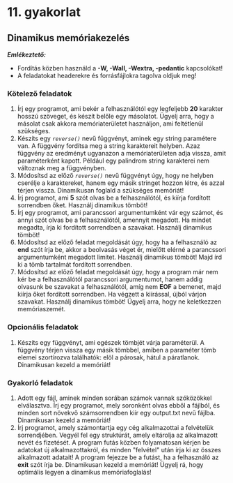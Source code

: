 # 11. gyakorlat

## Dinamikus memóriakezelés

***Emlékeztető:***
- Fordítás közben használd a **-W, -Wall, -Wextra, -pedantic** kapcsolókat!
- A feladatokat headerekre és forrásfájlokra tagolva oldjuk meg!

### Kötelező feladatok

1. Írj egy programot, ami bekér a felhasználótól egy legfeljebb **20** karakter hosszú szöveget, és készít belőle egy másolatot. Ügyelj arra, hogy a másolat csak akkora memóriaterületet használjon, ami feltétlenül szükséges.
2. Készíts egy _`reverse()`_ nevű függvényt, aminek egy string paramétere van. A függvény fordítsa meg a string karaktereit helyben. Azaz függvény az eredményt ugyanazon a memóriaterületen adja vissza, amit paraméterként kapott. Például egy palindrom string karakterei nem változnak meg a függvényben.
3. Módosítsd az előző _`reverse()`_ nevű függvényt úgy, hogy ne helyben cserélje a karaktereket, hanem egy másik stringet hozzon létre, és azzal térjen vissza. Dinamikusan foglald a szükséges memóriát!
4. Írj programot, ami **5** szót olvas be a felhasználótól, és kiírja fordított sorrendben őket. Használj dinamikus tömböt! 
5. Írj egy programot, ami parancssori argumentumként vár egy számot, és annyi szót olvas be a felhasználótól, amennyit megadott. Ha mindet megadta, írja ki fordított sorrendben a szavakat. Használj dinamikus tömböt!
6. Módosítsd az előző feladat megoldását úgy, hogy ha a felhasználó az **end** szót írja be, akkor a beolvasás véget ér, mielőtt elérné a parancssori argumentumként megadott limitet. Használj dinamikus tömböt! Majd írd ki a tömb tartalmát fordított sorrendben.
7. Módosítsd az előző feladat megoldását úgy, hogy a program már nem kér be a felhasználótól parancssori argumentumot, hanem addig olvasunk be szavakat a felhasználótól, amíg nem **EOF** a bemenet, majd kiírja őket fordított sorrendben. Ha végzett a kiírással, újból várjon szavakat. Használj dinamikus tömböt! Ügyelj arra, hogy ne keletkezzen memóriaszemét.

### Opcionális feladatok

1. Készíts egy függvényt, ami egészek tömbjét várja paraméterül. A függvény térjen vissza egy másik tömbbel, amiben a paraméter tömb elemei szortírozva találhatók: elöl a párosak, hátul a páratlanok. Dinamikusan kezeld a memóriát!

### Gyakorló feladatok

1. Adott egy fájl, aminek minden sorában számok vannak szóközökkel elválasztva. Írj egy programot, mely soronként olvas ebből a fájlból, és minden sort növekvő számsorrendben kiír egy output.txt nevű fájlba. Dinamikusan kezeld a memóriát!
2. Írj programot, amely számontartja egy cég alkalmazottai a felvételük sorrendjében. Vegyél fel egy struktúrát, amely eltárolja az alkalmazott nevét és fizetését. A program futás közben folyamatosan kérjen be adatokat új alkalmazottakról, és minden "felvétel" után írja ki az összes alkalmazott adatait! A program fejezze be a futást, ha a felhasználó az **exit** szót írja be. Dinamikusan kezeld a memóriát! Ügyelj rá, hogy optimális legyen a dinamikus memóriafoglalás!
